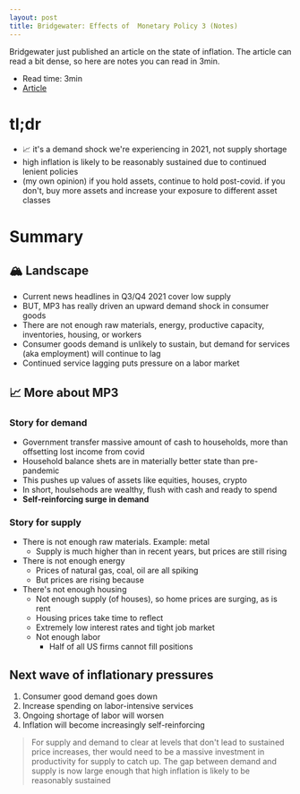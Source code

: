 ```yaml
---
layout: post
title: Bridgewater: Effects of  Monetary Policy 3 (Notes)
---
```


Bridgewater just published an article on the state of inflation. The article
can read a bit dense, so here are notes you can read in 3min.

* Read time: 3min
* [Article](https://www.bridgewater.com/its-mostly-a-demand-shock-not-a-supply-shock-and-its-everywhere)

# tl;dr
- 📈 it's a demand shock we're experiencing in 2021, not supply shortage
- high inflation is likely to be reasonably sustained due to continued lenient policies
- (my own opinion) if you hold assets, continue to hold post-covid. if you don't, buy
  more assets and increase your exposure to different asset classes

# Summary

## 🏔 Landscape
- Current news headlines in Q3/Q4 2021 cover low supply
- BUT, MP3 has really driven an upward demand shock in consumer goods
- There are not enough raw materials, energy, productive capacity, inventories, housing, or workers
- Consumer goods demand is unlikely to sustain, but demand for services (aka employment) will continue to lag
- Continued service lagging puts pressure on a labor market

## 📈 More about MP3
### Story for demand
- Government transfer massive amount of cash to households, more than offsetting lost income from covid
- Household balance shets are in materially better state than pre-pandemic
- This pushes up values of assets like equities, houses, crypto
- In short, houlsehods are wealthy, flush with cash and ready to spend
- **Self-reinforcing surge in demand**

### Story for supply
- There is not enough raw materials. Example: metal
	- Supply is much higher than in recent years, but prices are still rising
- There is not enough energy
	- Prices of natural gas, coal, oil are all spiking
	- But prices are rising because
- There's not enough housing
	- Not enough supply (of houses), so home prices are surging, as is rent
	- Housing prices take time to reflect
	- Extremely low interest rates and tight job market
	- Not enough labor
		- Half of all US firms cannot fill positions

## Next wave of inflationary pressures
1. Consumer good demand goes down
2. Increase spending on labor-intensive services
3. Ongoing shortage of labor will worsen
4. Inflation will become increasingly self-reinforcing

> For supply and demand to clear at levels that don't lead to sustained price increases,
> ther would need to be a massive investment in productivity for supply to catch up.
> The gap between demand and supply is now large enough that high inflation is likely
> to be reasonably sustained


